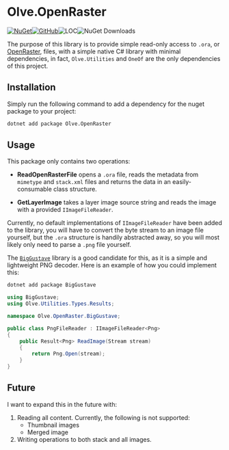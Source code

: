 # Olve.OpenRaster

[![NuGet](https://img.shields.io/nuget/v/Olve.OpenRaster?logo=nuget)](https://www.nuget.org/packages/Olve.OpenRaster)[![GitHub](https://img.shields.io/github/license/OliverVea/Olve.OpenRaster)](LICENSE)![LOC](https://img.shields.io/endpoint?url=https%3A%2F%2Fghloc.vercel.app%2Fapi%2FOliverVea%2FOlve.OpenRaster%2Fbadge)![NuGet Downloads](https://img.shields.io/nuget/dt/Olve.OpenRaster)

The purpose of this library is to provide simple read-only access to `.ora`, or [OpenRaster](https://www.openraster.org/), files, with a simple native C# library with minimal dependencies, in fact, `Olve.Utilities` and `OneOf` are the only dependencies of this project.

## Installation

Simply run the following command to add a dependency for the nuget package to your project:

```bash
dotnet add package Olve.OpenRaster
```

## Usage

This package only contains two operations:

- **ReadOpenRasterFile** opens a `.ora` file, reads the metadata from `mimetype` and `stack.xml` files and returns the data in an easily-consumable class structure.

- **GetLayerImage** takes a layer image source string and reads the image with a provided `IImageFileReader`. 

Currently, no default implementations of `IImageFileReader` have been added to the library, you will have to convert the byte stream to an image file yourself, but the `.ora` structure is handily abstracted away, so you will most likely only need to parse a `.png` file yourself.

The [`BigGustave`](https://github.com/EliotJones/BigGustave) library is a good candidate for this, as it is a simple and lightweight PNG decoder. Here is an example of how you could implement this:

```bash
dotnet add package BigGustave
```

```csharp
using BigGustave;
using Olve.Utilities.Types.Results;

namespace Olve.OpenRaster.BigGustave;

public class PngFileReader : IImageFileReader<Png>
{
    public Result<Png> ReadImage(Stream stream)
    {
        return Png.Open(stream);
    }
}
```

## Future

I want to expand this in the future with:

1. Reading all content. Currently, the following is not supported:
    - Thumbnail images
    - Merged image
1. Writing operations to both stack and all images.
